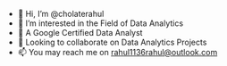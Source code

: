 - 👋 Hi, I’m @cholaterahul
- 👀 I’m interested in the Field of Data Analytics
- 🌱 A Google Certified Data Analyst
- 💞️ Looking to collaborate on Data Analytics Projects
- 📫 You may reach me on rahul1136rahul@outlook.com

<!---
cholaterahul/cholaterahul is a ✨ special ✨ repository because its `README.md` (this file) appears on your GitHub profile.
You can click the Preview link to take a look at your changes.
--->
